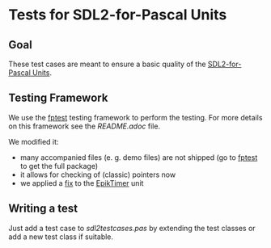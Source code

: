 # Tests for SDL2-for-Pascal Units

## Goal
These test cases are meant to ensure a basic quality of the
[SDL2-for-Pascal Units](https://github.com/PascalGameDevelopment/SDL2-for-Pascal).

## Testing Framework
We use the [fptest](https://github.com/graemeg/fptest) testing framework to
perform the testing. For more details on this framework see the _README.adoc_ file.

We modified it:
- many accompanied files (e. g. demo files) are not shipped (go to
[fptest](https://github.com/graemeg/fptest) to get the full package)
- it allows for checking of (classic) pointers now
- we applied a [fix](https://github.com/graemeg/epiktimer/pull/4) to the
[EpikTimer](https://wiki.freepascal.org/EpikTimer) unit

## Writing a test
Just add a test case to *sdl2testcases.pas* by extending the test classes or
add a new test class if suitable.



